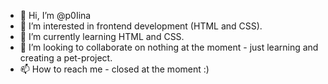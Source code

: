 - 👋 Hi, I’m @p0Iina
- 👀 I’m interested in frontend development (HTML and CSS).
- 🌱 I’m currently learning HTML and CSS.
- 💞️ I’m looking to collaborate on nothing at the moment - just learning and creating a pet-project.
- 📫 How to reach me - closed at the moment :)

<!---
p0Iina/p0Iina is a ✨ special ✨ repository because its `README.md` (this file) appears on your GitHub profile.
You can click the Preview link to take a look at your changes.
--->

